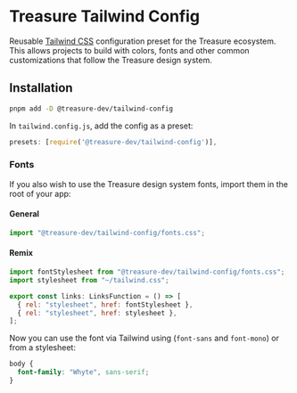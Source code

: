# Treasure Tailwind Config

Reusable [Tailwind CSS](https://tailwindcss.com) configuration preset for the Treasure ecosystem. This allows projects to build with colors, fonts and other common customizations that follow the Treasure design system.

## Installation

```bash
pnpm add -D @treasure-dev/tailwind-config
```

In `tailwind.config.js`, add the config as a preset:

```js
presets: [require('@treasure-dev/tailwind-config')],
```

### Fonts

If you also wish to use the Treasure design system fonts, import them in the root of your app:

#### General

```js
import "@treasure-dev/tailwind-config/fonts.css";
```

#### Remix

```js
import fontStylesheet from "@treasure-dev/tailwind-config/fonts.css";
import stylesheet from "~/tailwind.css";

export const links: LinksFunction = () => [
  { rel: "stylesheet", href: fontStylesheet },
  { rel: "stylesheet", href: stylesheet },
];
```

Now you can use the font via Tailwind using (`font-sans` and `font-mono`) or from a stylesheet:

```css
body {
  font-family: "Whyte", sans-serif;
}
```
